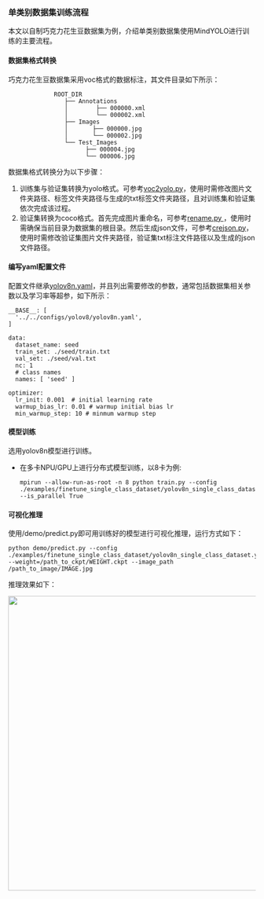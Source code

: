 ### 单类别数据集训练流程

本文以自制巧克力花生豆数据集为例，介绍单类别数据集使用MindYOLO进行训练的主要流程。

#### 数据集格式转换

巧克力花生豆数据集采用voc格式的数据标注，其文件目录如下所示：
```
             ROOT_DIR
                ├── Annotations
                │        ├── 000000.xml
                │        └── 000002.xml
                ├── Images
                │       ├── 000000.jpg
                │       └── 000002.jpg
                └── Test_Images
                      ├── 000004.jpg
                      └── 000006.jpg
```
数据集格式转换分为以下步骤：

1. 训练集与验证集转换为yolo格式。可参考[voc2yolo.py](../finetune_car_detection/voc2yolo.py)，使用时需修改图片文件夹路径、标签文件夹路径与生成的txt标签文件夹路径，且对训练集和验证集依次完成该过程。
2. 验证集转换为coco格式。首先完成图片重命名，可参考[rename.py
](../finetune_car_detection/rename.py)，使用时需确保当前目录为数据集的根目录。然后生成json文件，可参考[crejson.py](../finetune_car_detection/crejson.py)，使用时需修改验证集图片文件夹路径，验证集txt标注文件路径以及生成的json文件路径。

#### 编写yaml配置文件
配置文件继承[yolov8n.yaml](../../configs/yolov8/yolov8n.yaml)，并且列出需要修改的参数，通常包括数据集相关参数以及学习率等超参，如下所示：
```
__BASE__: [
  '../../configs/yolov8/yolov8n.yaml',
]

data:
  dataset_name: seed
  train_set: ./seed/train.txt
  val_set: ./seed/val.txt
  nc: 1
  # class names
  names: [ 'seed' ]

optimizer:
  lr_init: 0.001  # initial learning rate
  warmup_bias_lr: 0.01 # warmup initial bias lr
  min_warmup_step: 10 # minmum warmup step
```
#### 模型训练
选用yolov8n模型进行训练。
* 在多卡NPU/GPU上进行分布式模型训练，以8卡为例:

  ```shell
  mpirun --allow-run-as-root -n 8 python train.py --config ./examples/finetune_single_class_dataset/yolov8n_single_class_dataset.yaml --is_parallel True
  ```

#### 可视化推理
使用/demo/predict.py即可用训练好的模型进行可视化推理，运行方式如下：

```shell
python demo/predict.py --config ./examples/finetune_single_class_dataset/yolov8n_single_class_dataset.yaml --weight=/path_to_ckpt/WEIGHT.ckpt --image_path /path_to_image/IMAGE.jpg
```
推理效果如下：
<div align=center>
<img width='600' src="https://github.com/yuedongli1/images/raw/master/16.jpg"/>
</div>